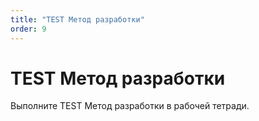 ```yaml
---
title: "TEST Метод разработки"
order: 9
---
```


# TEST Метод разработки

Выполните TEST Метод разработки в рабочей тетради.